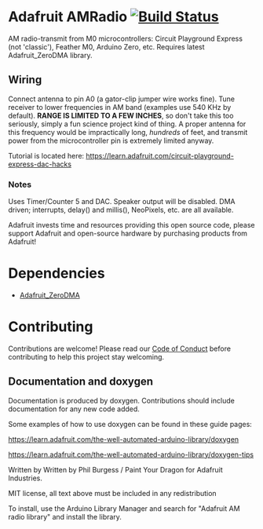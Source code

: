 # Adafruit AMRadio [![Build Status](https://github.com/adafruit/Adafruit_AMRadio/workflows/Arduino%20Library%20CI/badge.svg)](https://github.com/adafruit/Adafruit_AMRadio/actions)

AM radio-transmit from M0 microcontrollers: Circuit Playground Express (not 'classic'), Feather M0, Arduino Zero, etc. Requires latest Adafruit_ZeroDMA library.

## Wiring
Connect antenna to pin A0 (a gator-clip jumper wire works fine). Tune receiver to lower frequencies in AM band (examples use 540 KHz by default). **RANGE IS LIMITED TO A FEW INCHES**, so don't take this too seriously, simply a fun science project kind of thing. A proper antenna for this frequency would be impractically long, *hundreds* of feet, and transmit power from the microcontroller pin is extremely limited anyway.

Tutorial is located here:
https://learn.adafruit.com/circuit-playground-express-dac-hacks

### Notes
Uses Timer/Counter 5 and DAC. Speaker output will be disabled. DMA driven; interrupts, delay() and millis(), NeoPixels, etc. are all available.

Adafruit invests time and resources providing this open source code, please support Adafruit and open-source hardware by purchasing products from Adafruit!

# Dependencies

* [Adafruit_ZeroDMA](https://github.com/adafruit/Adafruit_ZeroDMA)

# Contributing

Contributions are welcome! Please read our [Code of Conduct](https://github.com/adafruit/Adafruit_AMRadio/blob/master/CODE_OF_CONDUCT.md>)
before contributing to help this project stay welcoming.

## Documentation and doxygen
Documentation is produced by doxygen. Contributions should include documentation for any new code added.

Some examples of how to use doxygen can be found in these guide pages:

https://learn.adafruit.com/the-well-automated-arduino-library/doxygen

https://learn.adafruit.com/the-well-automated-arduino-library/doxygen-tips

Written by Written by Phil Burgess / Paint Your Dragon for Adafruit Industries.

MIT license, all text above must be included in any redistribution

To install, use the Arduino Library Manager and search for "Adafruit AM radio library" and install the library.
